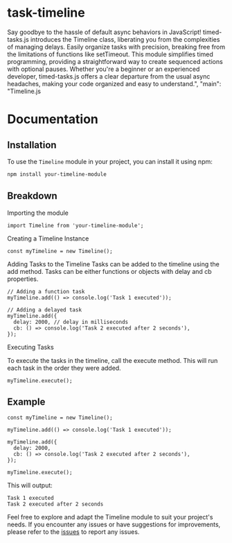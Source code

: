
# task-timeline

Say goodbye to the hassle of default async behaviors in JavaScript! timed-tasks.js introduces the Timeline class, liberating you from the complexities of managing delays. Easily organize tasks with precision, breaking free from the limitations of functions like setTimeout. This module simplifies timed programming, providing a straightforward way to create sequenced actions with optional pauses. Whether you're a beginner or an experienced developer, timed-tasks.js offers a clear departure from the usual async headaches, making your code organized and easy to understand.",
  "main": "Timeline.js


# Documentation

## Installation

To use the `Timeline` module in your project, you can install it using npm:

```bash
npm install your-timeline-module
```
## Breakdown
Importing the module
```
import Timeline from 'your-timeline-module';
```
Creating a Timeline Instance
```
const myTimeline = new Timeline();
```
Adding Tasks to the Timeline
Tasks can be added to the timeline using the add method. Tasks can be either functions or objects with delay and cb properties.
```
// Adding a function task
myTimeline.add(() => console.log('Task 1 executed'));

// Adding a delayed task
myTimeline.add({
  delay: 2000, // delay in milliseconds
  cb: () => console.log('Task 2 executed after 2 seconds'),
});
```
Executing Tasks 

To execute the tasks in the timeline, call the execute method. This will run each task in the order they were added.

```
myTimeline.execute();
```
## Example

```
const myTimeline = new Timeline();

myTimeline.add(() => console.log('Task 1 executed'));

myTimeline.add({
  delay: 2000,
  cb: () => console.log('Task 2 executed after 2 seconds'),
});

myTimeline.execute();
```
This will output:
```
Task 1 executed
Task 2 executed after 2 seconds
```

Feel free to explore and adapt the Timeline module to suit your project's needs. If you encounter any issues or have suggestions for improvements, please refer to the [issues](https://github.com/arnav335/task-timeline/issues) to report any issues.
